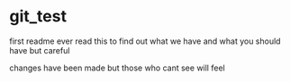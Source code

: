 # git_test

first readme ever
read this 
to find out 
what we have
and what you should 
have 
but careful 


changes have been made
but those
who cant see
will feel
